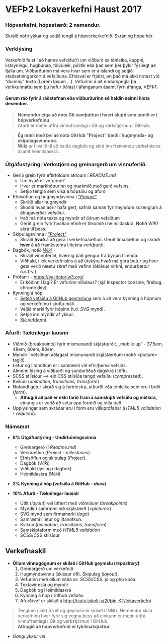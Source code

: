 # VEFÞ2 Lokaverkefni Haust 2017
### Hópverkefni, hópastærð: 2 nemendur.
Skráið nöfn ykkar og setjið tengil á hópverkerkefnið.
[Skráning hópa hér](https://github.com/vefhonnun/VEF2-Lokaverkefni-H17/issues/)
### Verklýsing
Verkefnið felst í að hanna vefsíðu(r) um viðburð ss tónleika, keppni, listsýningu, hugbúnað, tölvuleik, pólitík eða það sem þér þykir fýsilegt að fjalla um.  Viðburðurinn má vera hvar sem er á íslandi og setjið staðsetningarkort á vefsíðuna.  Efnisval er frjálst, en það má ekki notast við “dummy” texta (Lorem Ipsum  …).   Vefurinn á að endurspegla þá verkkunnáttu sem þú hefur öðlast í áfanganum ásamt fyrri áfanga, VEFÞ1.  
#### Gerum ráð fyrir á ráðstefnan eða viðburðurinn sé haldin seinni hluta desember.

> **Nemendur eiga að nota Git samþáttun í hvert skipti sem unnið er í hópverkefninu.**<br>
> Afurð er metin útfrá vinnuframlagi í Git og verkstjórnun í GitHub.

> **Ég mæli með því að nota GitHub "Project" bæði í hugmynda- og skipulagsvinnuna.** <br>
> **Wiki** er tilvalið til að halda dagbók og skrá inn framvindu verkefnisins ásamt heimildaskrá.

### Útgáfustýring:  Verkstjórn og greinargerð um vinnuferlið.

* Gerið grein fyrir eftirtöldum atriðum í _README.md_ 
  * Um hvað er vefurinn?   
  * Hver er markhópurinn og markmið með gerð vefsins.
  * Setjið tengla sem vísa á hópsíðu og afurð
* Efnisöflun og hugmyndavinna í [_"Project"_](https://github.com/vefhonnun/VEF2-Lokaverkefni-H17/projects/1)
  * Skráið allar hugmyndir  
  * Skoðið hvað aðrir hafa gert, safnið saman fyrirmyndum ss tenglum á áhugaverðar vefsíður.  
  * Það má nota texta og myndir af öðrum vefsíðum 
  * Gerið grein fyrir hvaðan efnið er tilkomið í heimildaskrá. Notið _WIKI_ skrá til þess.
* Skipulagsvinna í [_"Project"_](https://github.com/vefhonnun/VEF2-Lokaverkefni-H17/projects/1)
  * Skráið **hvað** á að gera í verkefnaáætlun. Gerið tímaáætlun og skráið **hver** á að framkvæma tiltekna verkþætti.
* Dagbók, notið [_Wiki_](https://github.com/vefhonnun/VEF2-Lokaverkefni-H17/wiki) 
  * Skráið vinnuferlið, hvernig það gengur frá byrjun til enda.
  * Viðhald, í lok verkefnisins á að útskýra hvað má gera betur og hver geta verið næstu skref með vefinn (ókláruð virkni, endurbætur o.s.frv.).
* Prófanir - https://validator.w3.org/
  *  Er kóðinn í lagi? Er vefurinn villulaus?  (sjá Inspector console, firebug, chrome dev). 
* Kynning á hóp
    * [Setjið vefsíðu á GitHub geymsluna](/leiðbeiningar/vefsida_Github.pdf) sem á að vera kynning á hópnum og verkefninu í stuttu máli.
    * Veljið merki fyrir hópinn (t.d. _SVG_ mynd).
    * Setjið inn myndir af ykkur. 
    * [Sjá vefdæmi](https://vefhonnun.github.io/VEF2-Lokaverkefni-H17/).

### Afurð:  Tæknilegar lausnir

* Viðmið (breakpoints) fyrir mismunandi skjástærðir, „mobile up“ - 37.5em, 48em, 60em, 80em.
* Myndir í vefsíðum aðlagast mismunandi skjástærðum (notið &lt;picture&gt; tagið).
* Letur og litanotkun er í samræmi við efni/þema vefsins.
* Almenn lýsing á viðburði og sundurliðuð dagskrá í töflu.
* SCSS stílsíður –> ein CSS stílsíða tengd vefsíðu (_compressed_).
* Kvikun (_animation, transitions, transform_)
* Notandi getur skráð sig á fyrirlestra, atburði eða tónleika sem eru í boði (_form_). 
  * **Athugið að það er ekki farið fram á samskipti vefsíðu og miðlara,** einungis er verið að setja upp formið og stíla það.
* Upplýsingar sem skráðar eru í form eru villuprófaðar (_HTML5 validation - required_).

### Námsmat 

* **8% Útgáfustýring - Undirbúningsvinna**
  *  Greinargerð (í _Readme.md_)
  *  Verkáætlun (_Project - milestones_)
  *  Efnisöflun og skipulag (_Project_).  
  *  Dagbók (_Wiki_)
  *  Viðhald (lýsing í dagbók)
  *  Heimildaskrá (_Wiki_)

*  **2% Kynning á hóp (vefsíða á GitHub - _docs_)**

* **10%   Afurð - Tæknilegar lausnir**
  * Útlit (_layout_) vel útfært með viðmiðum (_breakpoints_) 
  * Myndir í samræmi við skjástærð (_&lt;picture&gt;_)
  * SVG mynd sem firmamerki (_logo_)
  * Samræmi í letur og litanotkun. 
  * Kvikun (_animation, transitions, transform_) 
  * Samskiptaform með _HTML5 validation_
  * SCSS/CSS stílsíður

## Verkefnaskil
  * **Öllum vinnugögnum  er skilað í GitHub geymslu (_repository_)**
    1. Greinargerð um verkefnið
    2. Hugmyndavinnu (skissur ofl). Skipulag (_layout_). 
    3. Vefurinn með öllum kóða ss. SCSS/CSS, js og php kóða.
    4. Textavinnsla og myndir
    5. Dagbók og Heimildaskrá 
    6. Kynning á hóp í Github vefsíðu
    7. Afurð/vef er skilað á http://tsuts.tskoli.is/2t/þín-KT/lokaverkefni

> Tenglum (link) á vef og geymslu er skilað í INNU. Nemendur skila verkefninu hver fyrir sig vegna þess að einkunn er metin útfrá vinnuframlagi í Git og verkstjórnun í GitHub. <br>
> **Athugið að hópverkefnið er lykilmatsþáttur.**

* _Gangi ykkur vel_

